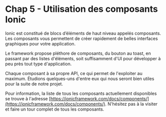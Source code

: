 # Chap 5 - Utilisation des composants Ionic

Ionic est constitué de blocs d’éléments de haut niveau appelés composants. Les composants vous permettent de créer rapidement de belles interfaces graphiques pour votre application.

Le framework propose pléthore de composants, du bouton au toast, en passant par des listes d'éléments, soit suffisamment d'UI pour développer à peu près tout type d'application.

Chaque composant à sa propre API, ce qui permet de l'exploiter au maximum. Étudions quelques-uns d'entre eux qui nous seront bien utiles pour la suite de notre projet.

Pour information, la liste de tous les composants actuellement disponibles se trouve à l'adresse  [https://ionicframework.com/docs/components/](https://ionicframework.com/docs/components/). N'hésitez pas à la visiter et faire un tour complet de tous les composants.


